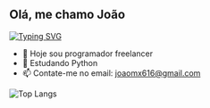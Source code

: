 ## Olá, me chamo João

[![Typing SVG](https://readme-typing-svg.herokuapp.com/?color=00FF00&size=35&center=true&vCenter=true&width=1000&lines=😎Olá,+Seja+bem-vindo!;😎Meu+nome+é+Junior!;🧑‍💻Sou+fundador+do+projeto+MENTE+MAKER🚀)](https://git.io/typing-svg)
<p align="center">
  
- 🔭 Hoje sou programador freelancer
- 🌱 Estudando Python
- 📫 Contate-me no email: joaomx616@gmail.com

![Top Langs](https://github-readme-stats.vercel.app/api/top-langs/?username=joaossantos)
